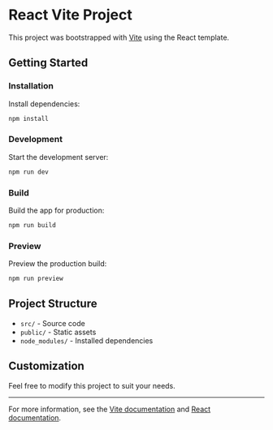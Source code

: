 # React Vite Project

This project was bootstrapped with [Vite](https://vitejs.dev/) using the React template.

## Getting Started

### Installation

Install dependencies:

```bash
npm install
```

### Development

Start the development server:

```bash
npm run dev
```

### Build

Build the app for production:

```bash
npm run build
```

### Preview

Preview the production build:

```bash
npm run preview
```

## Project Structure

- `src/` - Source code
- `public/` - Static assets
- `node_modules/` - Installed dependencies

## Customization

Feel free to modify this project to suit your needs.

---

For more information, see the [Vite documentation](https://vitejs.dev/) and [React documentation](https://react.dev/).
